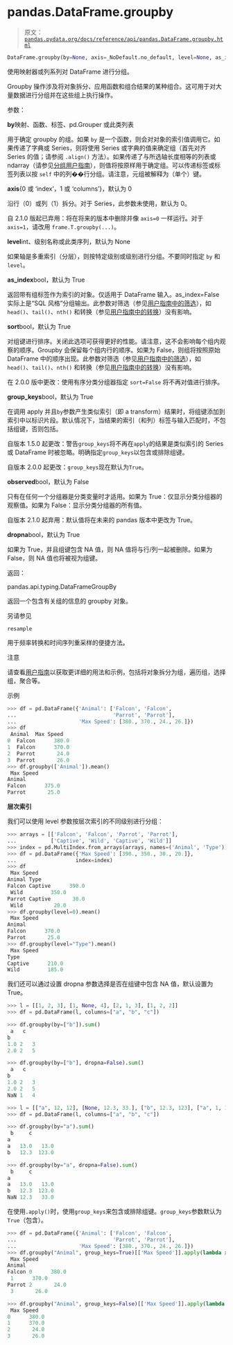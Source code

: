 # pandas.DataFrame.groupby

> 原文：[`pandas.pydata.org/docs/reference/api/pandas.DataFrame.groupby.html`](https://pandas.pydata.org/docs/reference/api/pandas.DataFrame.groupby.html)

```py
DataFrame.groupby(by=None, axis=_NoDefault.no_default, level=None, as_index=True, sort=True, group_keys=True, observed=_NoDefault.no_default, dropna=True)
```

使用映射器或列系列对 DataFrame 进行分组。

Groupby 操作涉及将对象拆分、应用函数和组合结果的某种组合。这可用于对大量数据进行分组并在这些组上执行操作。

参数：

**by**映射、函数、标签、pd.Grouper 或此类列表

用于确定 groupby 的组。如果 `by` 是一个函数，则会对对象的索引值调用它。如果传递了字典或 Series，则将使用 Series 或字典的值来确定组（首先对齐 Series 的值；请参阅 `.align()` 方法）。如果传递了与所选轴长度相等的列表或 ndarray（请参见[分组用户指南](https://pandas.pydata.org/pandas-docs/stable/user_guide/groupby.html#splitting-an-object-into-groups)），则值将按原样用于确定组。可以传递标签或标签列表以按 `self` 中的列��行分组。请注意，元组被解释为（单个）键。

**axis**{0 或 ‘index’，1 或 ‘columns’}，默认为 0

沿行（0）或列（1）拆分。对于 Series，此参数未使用，默认为 0。

自 2.1.0 版起已弃用：将在将来的版本中删除并像 `axis=0` 一样运行。对于 `axis=1`，请改用 `frame.T.groupby(...)`。

**level**int、级别名称或此类序列，默认为 None

如果轴是多重索引（分层），则按特定级别或级别进行分组。不要同时指定 `by` 和 `level`。

**as_index**bool，默认为 True

返回带有组标签作为索引的对象。仅适用于 DataFrame 输入。as_index=False 实际上是“SQL 风格”分组输出。此参数对筛选（参见[用户指南中的筛选](https://pandas.pydata.org/docs/dev/user_guide/groupby.html#filtration)），如 `head()`、`tail()`、`nth()` 和转换（参见[用户指南中的转换](https://pandas.pydata.org/docs/dev/user_guide/groupby.html#transformation)）没有影响。

**sort**bool，默认为 True

对组键进行排序。关闭此选项可获得更好的性能。请注意，这不会影响每个组内观察的顺序。Groupby 会保留每个组内行的顺序。如果为 False，则组将按照原始 DataFrame 中的顺序出现。此参数对筛选（参见[用户指南中的筛选](https://pandas.pydata.org/docs/dev/user_guide/groupby.html#filtration)），如 `head()`、`tail()`、`nth()` 和转换（参见[用户指南中的转换](https://pandas.pydata.org/docs/dev/user_guide/groupby.html#transformation)）没有影响。

在 2.0.0 版中更改：使用有序分类分组器指定 `sort=False` 将不再对值进行排序。

**group_keys**bool，默认为 True

在调用 apply 并且`by`参数产生类似索引（即 a transform）结果时，将组键添加到索引中以标识片段。默认情况下，当结果的索引（和列）标签与输入匹配时，不包括组键，否则包括。

自版本 1.5.0 起更改：警告`group_keys`将不再在`apply`的结果是类似索引的 Series 或 DataFrame 时被忽略。明确指定`group_keys`以包含或排除组键。

自版本 2.0.0 起更改：`group_keys`现在默认为`True`。

**observed**bool，默认为 False

只有在任何一个分组器是分类变量时才适用。如果为 True：仅显示分类分组器的观察值。如果为 False：显示分类分组器的所有值。

自版本 2.1.0 起弃用：默认值将在未来的 pandas 版本中更改为 True。

**dropna**bool，默认为 True

如果为 True，并且组键包含 NA 值，则 NA 值将与行/列一起被删除。如果为 False，则 NA 值也将被视为组键。

返回：

pandas.api.typing.DataFrameGroupBy

返回一个包含有关组的信息的 groupby 对象。

另请参见

`resample`

用于频率转换和时间序列重采样的便捷方法。

注意

请查看[用户指南](https://pandas.pydata.org/pandas-docs/stable/groupby.html)以获取更详细的用法和示例，包括将对象拆分为组，遍历组，选择组，聚合等。

示例

```py
>>> df = pd.DataFrame({'Animal': ['Falcon', 'Falcon',
...                               'Parrot', 'Parrot'],
...                    'Max Speed': [380., 370., 24., 26.]})
>>> df
 Animal  Max Speed
0  Falcon      380.0
1  Falcon      370.0
2  Parrot       24.0
3  Parrot       26.0
>>> df.groupby(['Animal']).mean()
 Max Speed
Animal
Falcon      375.0
Parrot       25.0 
```

**层次索引**

我们可以使用 level 参数按层次索引的不同级别进行分组：

```py
>>> arrays = [['Falcon', 'Falcon', 'Parrot', 'Parrot'],
...           ['Captive', 'Wild', 'Captive', 'Wild']]
>>> index = pd.MultiIndex.from_arrays(arrays, names=('Animal', 'Type'))
>>> df = pd.DataFrame({'Max Speed': [390., 350., 30., 20.]},
...                   index=index)
>>> df
 Max Speed
Animal Type
Falcon Captive      390.0
 Wild         350.0
Parrot Captive       30.0
 Wild          20.0
>>> df.groupby(level=0).mean()
 Max Speed
Animal
Falcon      370.0
Parrot       25.0
>>> df.groupby(level="Type").mean()
 Max Speed
Type
Captive      210.0
Wild         185.0 
```

我们还可以通过设置 dropna 参数选择是否在组键中包含 NA 值，默认设置为 True。

```py
>>> l = [[1, 2, 3], [1, None, 4], [2, 1, 3], [1, 2, 2]]
>>> df = pd.DataFrame(l, columns=["a", "b", "c"]) 
```

```py
>>> df.groupby(by=["b"]).sum()
 a   c
b
1.0 2   3
2.0 2   5 
```

```py
>>> df.groupby(by=["b"], dropna=False).sum()
 a   c
b
1.0 2   3
2.0 2   5
NaN 1   4 
```

```py
>>> l = [["a", 12, 12], [None, 12.3, 33.], ["b", 12.3, 123], ["a", 1, 1]]
>>> df = pd.DataFrame(l, columns=["a", "b", "c"]) 
```

```py
>>> df.groupby(by="a").sum()
 b     c
a
a   13.0   13.0
b   12.3  123.0 
```

```py
>>> df.groupby(by="a", dropna=False).sum()
 b     c
a
a   13.0   13.0
b   12.3  123.0
NaN 12.3   33.0 
```

在使用`.apply()`时，使用`group_keys`来包含或排除组键。`group_keys`参数默认为`True`（包含）。

```py
>>> df = pd.DataFrame({'Animal': ['Falcon', 'Falcon',
...                               'Parrot', 'Parrot'],
...                    'Max Speed': [380., 370., 24., 26.]})
>>> df.groupby("Animal", group_keys=True)[['Max Speed']].apply(lambda x: x)
 Max Speed
Animal
Falcon 0      380.0
 1      370.0
Parrot 2       24.0
 3       26.0 
```

```py
>>> df.groupby("Animal", group_keys=False)[['Max Speed']].apply(lambda x: x)
 Max Speed
0      380.0
1      370.0
2       24.0
3       26.0 
```
